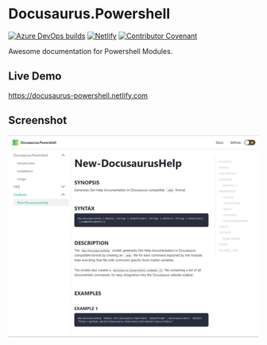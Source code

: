 # Docusaurus.Powershell

[![Azure DevOps builds](https://img.shields.io/azure-devops/build/rob0397/Docusaurus.Powershell/2?label=Azure%20Pipelines&style=flat-square)](https://dev.azure.com/rob0397/Docusaurus.Powershell/_build)
[![Netlify](https://img.shields.io/netlify/0f0b21b3-3caf-40a6-aaf8-4bc926523a0f?label=Netlify&style=flat-square)](https://app.netlify.com/sites/docusaurus-powershell/deploys/5da9a382df61220008fb04c0)
[![Contributor Covenant](https://img.shields.io/badge/Contributor%20Covenant-v1.4%20adopted-ff69b4.svg?style=flat-square)](code-of-conduct.md)

Awesome documentation for Powershell Modules.

## Live Demo

https://docusaurus-powershell.netlify.com

## Screenshot

![Screenshot](docusaurus/static/img/screenshot.png "Screenshot")

